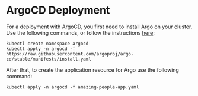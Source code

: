 # ArgoCD Deployment

For a deployment with ArgoCD, you first need to install Argo on your cluster. Use the following commands, or follow the instructions [here](https://argo-cd.readthedocs.io/en/stable/getting_started/):

```
kubectl create namespace argocd
kubectl apply -n argocd -f https://raw.githubusercontent.com/argoproj/argo-cd/stable/manifests/install.yaml
```

After that, to create the application resource for Argo use the following command:

```
kubectl apply -n argocd -f amazing-people-app.yaml
```
